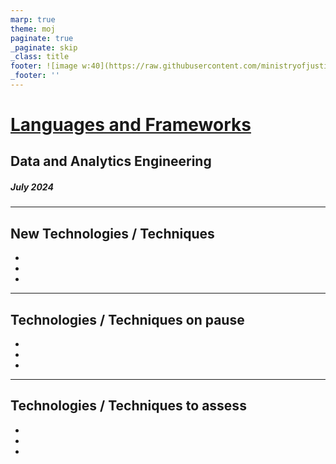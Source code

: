 ```yaml
---
marp: true
theme: moj
paginate: true
_paginate: skip
_class: title
footer: ![image w:40](https://raw.githubusercontent.com/ministryofjustice/marp-moj-theme/main/images/moj.png)
_footer: ''
---
```


<!-- _header: ![w:100](https://raw.githubusercontent.com/ministryofjustice/marp-moj-theme/main/images/moj.png) -->

# [Languages and Frameworks](https://github.com/moj-analytical-services/data-and-analytics-engineering-tech-radar/2024_august/languages)

## Data and Analytics Engineering

##### July 2024

---

## New Technologies / Techniques

-
-
-

---

## Technologies / Techniques on pause

-
-
-

---

## Technologies / Techniques to assess

-
-
-